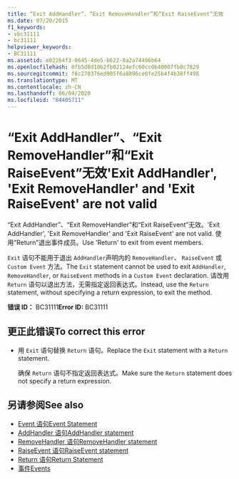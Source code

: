 ```yaml
---
title: “Exit AddHandler”、“Exit RemoveHandler”和“Exit RaiseEvent”无效
ms.date: 07/20/2015
f1_keywords:
- vbc31111
- bc31111
helpviewer_keywords:
- BC31111
ms.assetid: e02264f3-0645-4de5-b622-8a2a74496b64
ms.openlocfilehash: 0fb5d8d10b2fb02124efc60cc0b40007fb8c7829
ms.sourcegitcommit: f8c270376ed905f6a8896ce0fe25b4f4b38ff498
ms.translationtype: MT
ms.contentlocale: zh-CN
ms.lasthandoff: 06/04/2020
ms.locfileid: "84405711"
---
```

# <a name="exit-addhandler-exit-removehandler-and-exit-raiseevent-are-not-valid"></a><span data-ttu-id="3e460-102">“Exit AddHandler”、“Exit RemoveHandler”和“Exit RaiseEvent”无效</span><span class="sxs-lookup"><span data-stu-id="3e460-102">'Exit AddHandler', 'Exit RemoveHandler' and 'Exit RaiseEvent' are not valid</span></span>
<span data-ttu-id="3e460-103">“Exit AddHandler”、“Exit RemoveHandler”和“Exit RaiseEvent”无效。</span><span class="sxs-lookup"><span data-stu-id="3e460-103">'Exit AddHandler', 'Exit RemoveHandler' and 'Exit RaiseEvent' are not valid.</span></span> <span data-ttu-id="3e460-104">使用“Return”退出事件成员。</span><span class="sxs-lookup"><span data-stu-id="3e460-104">Use 'Return' to exit from event members.</span></span>  
  
 <span data-ttu-id="3e460-105">`Exit` 语句不能用于退出 `AddHandler`声明内的 `RemoveHandler`、 `RaiseEvent` 或 `Custom Event` 方法。</span><span class="sxs-lookup"><span data-stu-id="3e460-105">The `Exit` statement cannot be used to exit `AddHandler`, `RemoveHandler`, or `RaiseEvent` methods in a `Custom Event` declaration.</span></span> <span data-ttu-id="3e460-106">请改用 `Return` 语句以退出方法，无需指定返回表达式。</span><span class="sxs-lookup"><span data-stu-id="3e460-106">Instead, use the `Return` statement, without specifying a return expression, to exit the method.</span></span>  
  
 <span data-ttu-id="3e460-107">**错误 ID：** BC31111</span><span class="sxs-lookup"><span data-stu-id="3e460-107">**Error ID:** BC31111</span></span>  
  
## <a name="to-correct-this-error"></a><span data-ttu-id="3e460-108">更正此错误</span><span class="sxs-lookup"><span data-stu-id="3e460-108">To correct this error</span></span>  
  
- <span data-ttu-id="3e460-109">用 `Exit` 语句替换 `Return` 语句。</span><span class="sxs-lookup"><span data-stu-id="3e460-109">Replace the `Exit` statement with a `Return` statement.</span></span>  
  
     <span data-ttu-id="3e460-110">确保 `Return` 语句不指定返回表达式。</span><span class="sxs-lookup"><span data-stu-id="3e460-110">Make sure the `Return` statement does not specify a return expression.</span></span>  
  
## <a name="see-also"></a><span data-ttu-id="3e460-111">另请参阅</span><span class="sxs-lookup"><span data-stu-id="3e460-111">See also</span></span>

- [<span data-ttu-id="3e460-112">Event 语句</span><span class="sxs-lookup"><span data-stu-id="3e460-112">Event Statement</span></span>](../language-reference/statements/event-statement.md)
- [<span data-ttu-id="3e460-113">AddHandler 语句</span><span class="sxs-lookup"><span data-stu-id="3e460-113">AddHandler statement</span></span>](../language-reference/statements/addhandler-statement.md)
- [<span data-ttu-id="3e460-114">RemoveHandler 语句</span><span class="sxs-lookup"><span data-stu-id="3e460-114">RemoveHandler statement</span></span>](../language-reference/statements/removehandler-statement.md)
- [<span data-ttu-id="3e460-115">RaiseEvent 语句</span><span class="sxs-lookup"><span data-stu-id="3e460-115">RaiseEvent statement</span></span>](../language-reference/statements/raiseevent-statement.md)
- [<span data-ttu-id="3e460-116">Return 语句</span><span class="sxs-lookup"><span data-stu-id="3e460-116">Return Statement</span></span>](../language-reference/statements/return-statement.md)
- [<span data-ttu-id="3e460-117">事件</span><span class="sxs-lookup"><span data-stu-id="3e460-117">Events</span></span>](../programming-guide/language-features/events/index.md)
